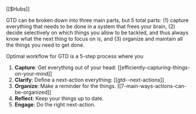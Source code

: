 [[$Hubs]]

GTD can be broken down into three main parts, but 5 total parts:
(1) capture everything that needs to be done in a system that frees your brain, (2) decide selectively on which things you allow to be tackled, and thus always know what the next thing to focus on is, and (3) organize and maintain all the things you need to get done.

Optimal workflow for GTD is a 5-step process where you

1. **Capture**: Get everything out of your head: [[efficiently-capturing-things-on-your-mind]]
2. **Clarify**: Define a next-action everything: [[gtd--next-actions]]
3. **Organize**: Make a reminder for the things. [[7-main-ways-actions-can-be-organized]]
4. **Reflect**: Keep your things up to date.
5. **Engage**: Do the right next-action.

